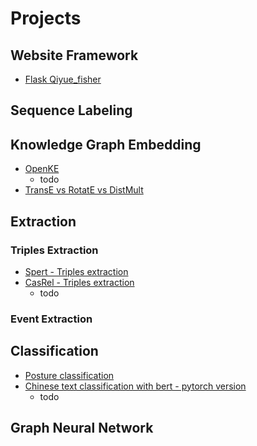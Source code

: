 # Projects

## Website Framework
- [Flask Qiyue_fisher](website_project/project_qiyue_fisher/README.md)

## Sequence Labeling

## Knowledge Graph Embedding
- [OpenKE](knowledge_graph_embedding/project_openKE/README.md)
    - todo
- [TransE vs RotatE vs DistMult](knowledge_graph_embedding/project_distmult_rotate_transe/README.md)

## Extraction
### Triples Extraction
- [Spert - Triples extraction](triples_extraction/project_spert/README.md)
- [CasRel - Triples extraction](triples_extraction/project_casrel/README.md)
    - todo
### Event Extraction
    
## Classification
- [Posture classification](classification/posture_classification)
- [Chinese text classification with bert - pytorch version](classification/text_classification_bert_Chinese)
    - todo
    
## Graph Neural Network